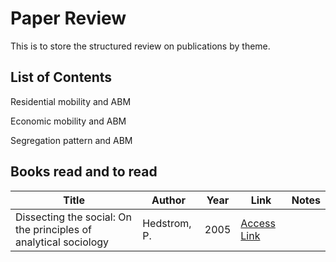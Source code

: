 # Paper Review

This is to store the structured review on publications by theme.

## List of Contents

Residential mobility and ABM

Economic mobility and ABM

Segregation pattern and ABM

## Books read and to read


<!-- add the table -->
| Title | Author | Year | Link | Notes |
|-------|--------|------|------|-------|
| Dissecting the social: On the principles of analytical sociology | Hedstrom, P. | 2005 | [Access Link](https://www.cambridge.org/core/books/dissecting-the-social/166217B2709592EBFBABE5D8FD14EEB0) |  |